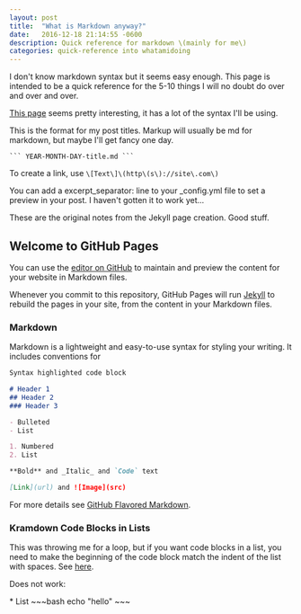 ```yaml
---
layout: post
title:  "What is Markdown anyway?"
date:   2016-12-18 21:14:55 -0600
description: Quick reference for markdown \(mainly for me\)
categories: quick-reference into whatamidoing 
---
```


I don't know markdown syntax but it seems easy enough. This page is intended to be a quick reference for the 5-10 things I will no doubt do over and over and over. 


[This page](https://kramdown.gettalong.org/quickref.html) seems pretty interesting, it has a lot of the syntax I'll be using.

This is the format for my post titles. Markup will usually be md for markdown, but maybe I'll get fancy one day.

    ``` YEAR-MONTH-DAY-title.md ```
    
To create a link, use ``` \[Text\]\(http\(s\)://site\.com\) ```

You can add a excerpt_separator: line to your _config.yml file to set a preview in your post. I haven't gotten it to work yet...


These are the original notes from the Jekyll page creation. Good stuff.


## Welcome to GitHub Pages

You can use the [editor on GitHub](https://github.com/remotephone/remotephone.github.io/edit/master/index.md) to maintain and preview the content for your website in Markdown files.

Whenever you commit to this repository, GitHub Pages will run [Jekyll](https://jekyllrb.com/) to rebuild the pages in your site, from the content in your Markdown files.

### Markdown

Markdown is a lightweight and easy-to-use syntax for styling your writing. It includes conventions for

```markdown
Syntax highlighted code block

# Header 1
## Header 2
### Header 3

- Bulleted
- List

1. Numbered
2. List

**Bold** and _Italic_ and `Code` text

[Link](url) and ![Image](src)
```

For more details see [GitHub Flavored Markdown](https://guides.github.com/features/mastering-markdown/).


### Kramdown Code Blocks in Lists

This was throwing me for a loop, but if you want code blocks in a list, you need to make the beginning of the code block match the indent of the list with spaces. See [here](https://planetjekyll.github.io/sandbox-syntax-highlighter/lists.html).

Does not work:

\* List 
\~\~\~bash
echo "hello"
\~\~\~
